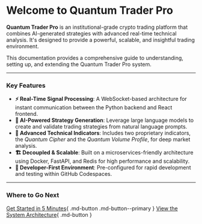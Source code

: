 # Welcome to Quantum Trader Pro

**Quantum Trader Pro** is an institutional-grade crypto trading platform that combines AI-generated strategies with advanced real-time technical analysis. It's designed to provide a powerful, scalable, and insightful trading environment.

This documentation provides a comprehensive guide to understanding, setting up, and extending the Quantum Trader Pro system.

---

### Key Features

*   **⚡ Real-Time Signal Processing**: A WebSocket-based architecture for instant communication between the Python backend and React frontend.
*   **🧠 AI-Powered Strategy Generation**: Leverage large language models to create and validate trading strategies from natural language prompts.
*   **🔬 Advanced Technical Indicators**: Includes two proprietary indicators, the *Quantum Cipher* and the *Quantum Volume Profile*, for deep market analysis.
*   **🏗️ Decoupled & Scalable**: Built on a microservices-friendly architecture using Docker, FastAPI, and Redis for high performance and scalability.
*   **🔧 Developer-First Environment**: Pre-configured for rapid development and testing within GitHub Codespaces.

---

### Where to Go Next

[Get Started in 5 Minutes](./getting-started/quickstart.md){ .md-button .md-button--primary }
[View the System Architecture](./architecture/system_overview.md){ .md-button }
